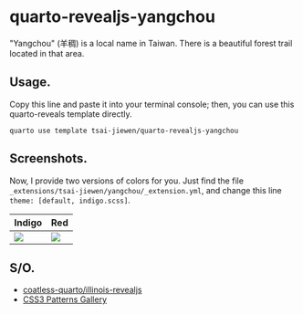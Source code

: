 # quarto-revealjs-yangchou

"Yangchou" (羊稠) is a local name in Taiwan. There is a beautiful forest trail located in that area.

## Usage.

Copy this line and paste it into your terminal console; then, you can use this quarto-reveals template directly.

```         
quarto use template tsai-jiewen/quarto-revealjs-yangchou
```






## Screenshots.

Now, I provide two versions of colors for you. Just find the file `_extensions/tsai-jiewen/yangchou/_extension.yml`, and change this line `theme: [default, indigo.scss]`.


| Indigo | Red |
|--------|-----|
|  ![](https://github.com/tsai-jiewen/quarto-revealjs-yangchou/blob/dc65a353edfcd018f03aa17a975ea7ca9d09176c/Screenshot%202024-01-24%20at%2019.47.55.png)      |  ![](https://github.com/tsai-jiewen/quarto-revealjs-yangchou/blob/dc65a353edfcd018f03aa17a975ea7ca9d09176c/Screenshot%202024-01-24%20at%2019.48.21.png)   |

## S/O.

- [coatless-quarto/illinois-revealjs](https://github.com/coatless-quarto/illinois-revealjs)
- [CSS3 Patterns Gallery](https://projects.verou.me/css3patterns/)

